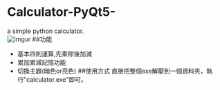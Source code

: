 # Calculator-PyQt5-
a simple python calculator.<br> 
![imgur]( https://imgur.com/LUv734N.jpg "main_window")
##功能
* 基本四則運算,先乘除後加減
* 累加累減記憶功能
* 切換主題(暗色or亮色)
##使用方式
直接把整個exe解壓到一個資料夾，執行"calculator.exe"即可。<br>
